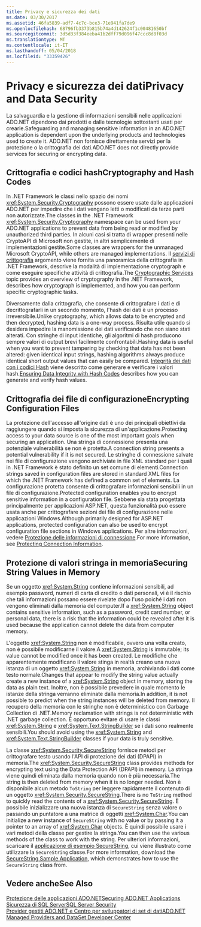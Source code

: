 ```yaml
---
title: Privacy e sicurezza dei dati
ms.date: 03/30/2017
ms.assetid: 46fa5839-adf7-4c7c-bce3-71e941fa7de9
ms.openlocfilehash: 68796fb3373b815b74a4d142624f1c00481650bf
ms.sourcegitcommit: 3d5d33f384eeba41b2dff79d096f47ccc8d8f03d
ms.translationtype: MT
ms.contentlocale: it-IT
ms.lasthandoff: 05/04/2018
ms.locfileid: "33359426"
---
```

# <a name="privacy-and-data-security"></a><span data-ttu-id="5313e-102">Privacy e sicurezza dei dati</span><span class="sxs-lookup"><span data-stu-id="5313e-102">Privacy and Data Security</span></span>
<span data-ttu-id="5313e-103">La salvaguardia e la gestione di informazioni sensibili nelle applicazioni ADO.NET dipendono dai prodotti e dalle tecnologie sottostanti usati per crearle.</span><span class="sxs-lookup"><span data-stu-id="5313e-103">Safeguarding and managing sensitive information in an ADO.NET application is dependent upon the underlying products and technologies used to create it.</span></span> <span data-ttu-id="5313e-104">ADO.NET non fornisce direttamente servizi per la protezione o la crittografia dei dati.</span><span class="sxs-lookup"><span data-stu-id="5313e-104">ADO.NET does not directly provide services for securing or encrypting data.</span></span>  
  
## <a name="cryptography-and-hash-codes"></a><span data-ttu-id="5313e-105">Crittografia e codici hash</span><span class="sxs-lookup"><span data-stu-id="5313e-105">Cryptography and Hash Codes</span></span>  
 <span data-ttu-id="5313e-106">In .NET Framework le classi nello spazio dei nomi <xref:System.Security.Cryptography> possono essere usate dalle applicazioni ADO.NET per impedire che i dati vengano letti o modificati da terze parti non autorizzate.</span><span class="sxs-lookup"><span data-stu-id="5313e-106">The classes in the .NET Framework <xref:System.Security.Cryptography> namespace can be used from your ADO.NET applications to prevent data from being read or modified by unauthorized third parties.</span></span> <span data-ttu-id="5313e-107">In alcuni casi si tratta di wrapper presenti nelle CryptoAPI di Microsoft non gestite, in altri semplicemente di implementazioni gestite.</span><span class="sxs-lookup"><span data-stu-id="5313e-107">Some classes are wrappers for the unmanaged Microsoft CryptoAPI, while others are managed implementations.</span></span> <span data-ttu-id="5313e-108">Il [servizi di crittografia](http://msdn.microsoft.com/library/68a1e844-c63c-44af-9247-f6716eb23781) argomento viene fornita una panoramica della crittografia in .NET Framework, descrive la modalità di implementazione cryptograph e come eseguire specifiche attività di crittografia.</span><span class="sxs-lookup"><span data-stu-id="5313e-108">The [Cryptographic Services](http://msdn.microsoft.com/library/68a1e844-c63c-44af-9247-f6716eb23781) topic provides an overview of cryptography in the .NET Framework, describes how cryptograph is implemented, and how you can perform specific cryptographic tasks.</span></span>  
  
 <span data-ttu-id="5313e-109">Diversamente dalla crittografia, che consente di crittografare i dati e di decrittografarli in un secondo momento, l'hash dei dati è un processo irreversibile.</span><span class="sxs-lookup"><span data-stu-id="5313e-109">Unlike cryptography, which allows data to be encrypted and then decrypted, hashing data is a one-way process.</span></span> <span data-ttu-id="5313e-110">Risulta utile quando si desidera impedire la manomissione dei dati verificando che non siano stati alterati. Con stringhe di input identiche, gli algoritmi di hash producono sempre valori di output brevi facilmente confrontabili.</span><span class="sxs-lookup"><span data-stu-id="5313e-110">Hashing data is useful when you want to prevent tampering by checking that data has not been altered: given identical input strings, hashing algorithms always produce identical short output values that can easily be compared.</span></span> <span data-ttu-id="5313e-111">[Integrità dei dati con i codici Hash](../../../../docs/standard/security/ensuring-data-integrity-with-hash-codes.md) viene descritto come generare e verificare i valori hash.</span><span class="sxs-lookup"><span data-stu-id="5313e-111">[Ensuring Data Integrity with Hash Codes](../../../../docs/standard/security/ensuring-data-integrity-with-hash-codes.md) describes how you can generate and verify hash values.</span></span>  
  
## <a name="encrypting-configuration-files"></a><span data-ttu-id="5313e-112">Crittografia dei file di configurazione</span><span class="sxs-lookup"><span data-stu-id="5313e-112">Encrypting Configuration Files</span></span>  
 <span data-ttu-id="5313e-113">La protezione dell'accesso all'origine dati è uno dei principali obiettivi da raggiungere quando si imposta la sicurezza di un'applicazione.</span><span class="sxs-lookup"><span data-stu-id="5313e-113">Protecting access to your data source is one of the most important goals when securing an application.</span></span> <span data-ttu-id="5313e-114">Una stringa di connessione presenta una potenziale vulnerabilità se non è protetta.</span><span class="sxs-lookup"><span data-stu-id="5313e-114">A connection string presents a potential vulnerability if it is not secured.</span></span> <span data-ttu-id="5313e-115">Le stringhe di connessione salvate nei file di configurazione vengono archiviate in file XML standard per i quali in .NET Framework è stato definito un set comune di elementi.</span><span class="sxs-lookup"><span data-stu-id="5313e-115">Connection strings saved in configuration files are stored in standard XML files for which the .NET Framework has defined a common set of elements.</span></span> <span data-ttu-id="5313e-116">La configurazione protetta consente di crittografare informazioni sensibili in un file di configurazione.</span><span class="sxs-lookup"><span data-stu-id="5313e-116">Protected configuration enables you to encrypt sensitive information in a configuration file.</span></span> <span data-ttu-id="5313e-117">Sebbene sia stata progettata principalmente per applicazioni ASP.NET, questa funzionalità può essere usata anche per crittografare sezioni dei file di configurazione nelle applicazioni Windows.</span><span class="sxs-lookup"><span data-stu-id="5313e-117">Although primarily designed for ASP.NET applications, protected configuration can also be used to encrypt configuration file sections in Windows applications.</span></span> <span data-ttu-id="5313e-118">Per altre informazioni, vedere [Protezione delle informazioni di connessione](../../../../docs/framework/data/adonet/protecting-connection-information.md).</span><span class="sxs-lookup"><span data-stu-id="5313e-118">For more information, see [Protecting Connection Information](../../../../docs/framework/data/adonet/protecting-connection-information.md).</span></span>  
  
## <a name="securing-string-values-in-memory"></a><span data-ttu-id="5313e-119">Protezione di valori stringa in memoria</span><span class="sxs-lookup"><span data-stu-id="5313e-119">Securing String Values in Memory</span></span>  
 <span data-ttu-id="5313e-120">Se un oggetto <xref:System.String> contiene informazioni sensibili, ad esempio password, numeri di carta di credito o dati personali, vi è il rischio che tali informazioni possano essere rivelate dopo l'uso poiché i dati non vengono eliminati dalla memoria del computer.</span><span class="sxs-lookup"><span data-stu-id="5313e-120">If a <xref:System.String> object contains sensitive information, such as a password, credit card number, or personal data, there is a risk that the information could be revealed after it is used because the application cannot delete the data from computer memory.</span></span>  
  
 <span data-ttu-id="5313e-121">L'oggetto <xref:System.String> non è modificabile, ovvero una volta creato, non è possibile modificarne il valore.</span><span class="sxs-lookup"><span data-stu-id="5313e-121">A <xref:System.String> is immutable; its value cannot be modified once it has been created.</span></span> <span data-ttu-id="5313e-122">Le modifiche che apparentemente modificano il valore stinga in realtà creano una nuova istanza di un oggetto <xref:System.String> in memoria, archiviando i dati come testo normale.</span><span class="sxs-lookup"><span data-stu-id="5313e-122">Changes that appear to modify the string value actually create a new instance of a <xref:System.String> object in memory, storing the data as plain text.</span></span> <span data-ttu-id="5313e-123">Inoltre, non è possibile prevedere in quale momento le istanze della stringa verranno eliminate dalla memoria.</span><span class="sxs-lookup"><span data-stu-id="5313e-123">In addition, it is not possible to predict when the string instances will be deleted from memory.</span></span> <span data-ttu-id="5313e-124">Il recupero della memoria con le stringhe non è deterministico con Garbage Collection di .NET.</span><span class="sxs-lookup"><span data-stu-id="5313e-124">Memory reclamation with strings is not deterministic with .NET garbage collection.</span></span> <span data-ttu-id="5313e-125">È opportuno evitare di usare le classi <xref:System.String> e <xref:System.Text.StringBuilder> se i dati sono realmente sensibili.</span><span class="sxs-lookup"><span data-stu-id="5313e-125">You should avoid using the <xref:System.String> and <xref:System.Text.StringBuilder> classes if your data is truly sensitive.</span></span>  
  
 <span data-ttu-id="5313e-126">La classe <xref:System.Security.SecureString> fornisce metodi per crittografare testo usando l'API di protezione dei dati (DPAPI) in memoria.</span><span class="sxs-lookup"><span data-stu-id="5313e-126">The <xref:System.Security.SecureString> class provides methods for encrypting text using the Data Protection API (DPAPI) in memory.</span></span> <span data-ttu-id="5313e-127">La stringa viene quindi eliminata dalla memoria quando non è più necessaria.</span><span class="sxs-lookup"><span data-stu-id="5313e-127">The string is then deleted from memory when it is no longer needed.</span></span> <span data-ttu-id="5313e-128">Non è disponibile alcun metodo `ToString` per leggere rapidamente il contenuto di un oggetto <xref:System.Security.SecureString>.</span><span class="sxs-lookup"><span data-stu-id="5313e-128">There is no `ToString` method to quickly read the contents of a <xref:System.Security.SecureString>.</span></span> <span data-ttu-id="5313e-129">È possibile inizializzare una nuova istanza di `SecureString` senza valore o passando un puntatore a una matrice di oggetti <xref:System.Char>.</span><span class="sxs-lookup"><span data-stu-id="5313e-129">You can initialize a new instance of `SecureString` with no value or by passing it a pointer to an array of <xref:System.Char> objects.</span></span> <span data-ttu-id="5313e-130">È quindi possibile usare i vari metodi della classe per gestire la stringa.</span><span class="sxs-lookup"><span data-stu-id="5313e-130">You can then use the various methods of the class to work with the string.</span></span> <span data-ttu-id="5313e-131">Per ulteriori informazioni, scaricare il [applicazione di esempio SecureString](http://go.microsoft.com/fwlink/?LinkId=120418), cui viene illustrato come utilizzare la `SecureString` classe.</span><span class="sxs-lookup"><span data-stu-id="5313e-131">For more information, download the [SecureString Sample Application](http://go.microsoft.com/fwlink/?LinkId=120418), which demonstrates how to use the `SecureString` class from.</span></span>  
  
## <a name="see-also"></a><span data-ttu-id="5313e-132">Vedere anche</span><span class="sxs-lookup"><span data-stu-id="5313e-132">See Also</span></span>  
 [<span data-ttu-id="5313e-133">Protezione delle applicazioni ADO.NET</span><span class="sxs-lookup"><span data-stu-id="5313e-133">Securing ADO.NET Applications</span></span>](../../../../docs/framework/data/adonet/securing-ado-net-applications.md)  
 [<span data-ttu-id="5313e-134">Sicurezza di SQL Server</span><span class="sxs-lookup"><span data-stu-id="5313e-134">SQL Server Security</span></span>](../../../../docs/framework/data/adonet/sql/sql-server-security.md)  
 [<span data-ttu-id="5313e-135">Provider gestiti ADO.NET e Centro per sviluppatori di set di dati</span><span class="sxs-lookup"><span data-stu-id="5313e-135">ADO.NET Managed Providers and DataSet Developer Center</span></span>](http://go.microsoft.com/fwlink/?LinkId=217917)
